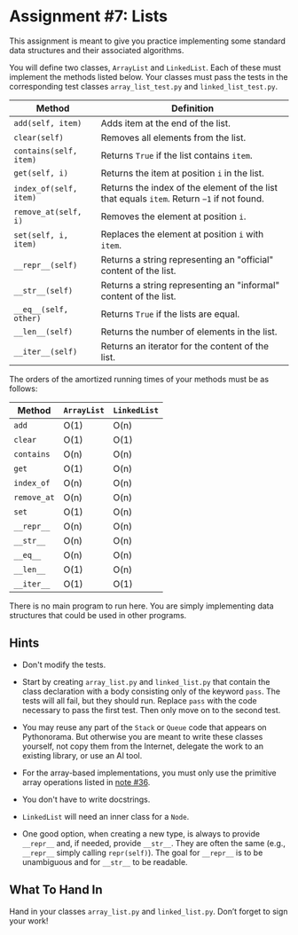# Assignment #7: Lists

This assignment is meant to give you practice implementing some standard data
structures and their associated algorithms.

You will define two classes, `ArrayList` and `LinkedList`. Each of these must
implement the methods listed below.  Your classes must pass the tests in the
corresponding test classes `array_list_test.py` and `linked_list_test.py`.

Method | Definition
-|-
`add(self, item)` | Adds item at the end of the list.
`clear(self)` | Removes all elements from the list.
`contains(self, item)` | Returns `True` if the list contains `item`.
`get(self, i)` | Returns the item at position `i` in the list.
`index_of(self, item)` | Returns the index of the element of the list that equals `item`.  Return `−1` if not found.
`remove_at(self, i)` | Removes the element at position `i`.
`set(self, i, item)` | Replaces the element at position `i` with `item`.
`__repr__(self)` | Returns a string representing an "official" content of the list.
`__str__(self)` | Returns a string representing an "informal" content of the list.
`__eq__(self, other)` | Returns `True` if the lists are equal.
`__len__(self)` | Returns the number of elements in the list.
`__iter__(self)` | Returns an iterator for the content of the list.

The orders of the amortized running times of your methods must be as follows:

Method | `ArrayList` | `LinkedList`
-|-|-
`add` | O(1) | O(n)
`clear` | O(1) | O(1)
`contains` | O(n) | O(n)
`get` | O(1) | O(n)
`index_of` | O(n) | O(n)
`remove_at` | O(n) | O(n)
`set` | O(1) | O(n)
`__repr__` | O(n) | O(n)
`__str__` | O(n) | O(n)
`__eq__` | O(n) | O(n)
`__len__` | O(1) | O(n)
`__iter__` | O(1) | O(1)

There is no main program to run here. You are simply implementing data
structures that could be used in other programs.

## Hints

* Don't modify the tests.

* Start by creating `array_list.py` and `linked_list.py` that contain the
  class declaration with a body consisting only of the keyword `pass`.  The
  tests will all fail, but they should run.  Replace `pass` with the code
  necessary to pass the first test.  Then only move on to the second test.

* You may reuse any part of the `Stack` or `Queue` code that appears on
  Pythonorama.  But otherwise you are meant to write these classes yourself, not
  copy them from the Internet, delegate the work to an existing library, or use
  an AI tool.

* For the array-based implementations, you must only use the primitive array
  operations listed in [note #36](../../../notes/note-36.md).

* You don't have to write docstrings.

* `LinkedList` will need an inner class for a `Node`.

* One good option, when creating a new type, is always to provide `__repr__`
  and, if needed, provide `__str__`.  They are often the same (e.g., `__repr__`
  simply calling `repr(self)`).  The goal for `__repr__` is to be unambiguous
  and for `__str__` to be readable.

## What To Hand In

Hand in your classes `array_list.py` and `linked_list.py`.  Don’t forget to sign
your work!
